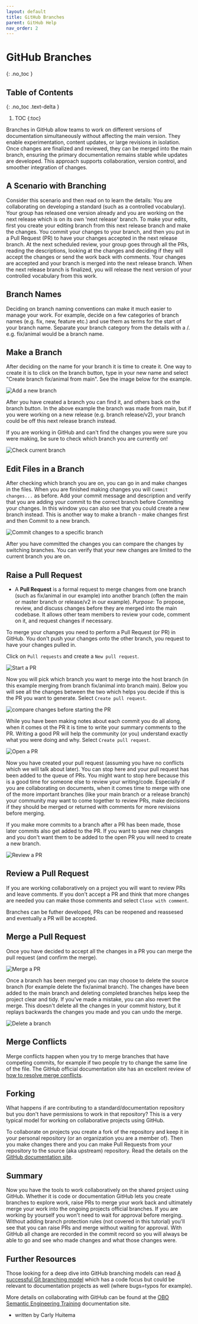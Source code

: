 ```yaml
---
layout: default
title: GitHub Branches
parent: GitHub Help
nav_order: 2
---
```


# GitHub Branches
{: .no_toc }

## Table of Contents
{: .no_toc .text-delta }

1. TOC
{:toc}

Branches in GitHub allow teams to work on different versions of documentation simultaneously without affecting the main version. They enable experimentation, content updates, or large revisions in isolation. Once changes are finalized and reviewed, they can be merged into the main branch, ensuring the primary documentation remains stable while updates are developed. This approach supports collaboration, version control, and smoother integration of changes.

## A Scenario with Branching

Consider this scenario and then read on to learn the details: You are collaborating on developing a standard (such as a controlled vocabulary). Your group has released one version already and you are working on the next release which is on its own 'next release' branch. To make your edits, first you create your editing branch from this next release branch and make the changes. You commit your changes to your branch, and then you put in a Pull Request (PR) to have your changes accepted in the next release branch. At the next scheduled review, your group goes through all the PRs, reading the descriptions, looking at the changes and deciding if they will accept the changes or send the work back with comments. Your changes are accepted and your branch is merged into the next release branch. When the next release branch is finalized, you will release the next version of your controlled vocabulary from this work.

## Branch Names

Deciding on branch naming conventions can make it much easier to manage your work. For example, decide on a few categories of branch names (e.g. fix, new, feature etc.) and use them as terms for the start of your branch name. Separate your branch category from the details with a /. e.g. fix/animal would be a branch name.

## Make a Branch

After deciding on the name for your branch it is time to create it. One way to create it is to click on the branch button, type in your new name and select "Create branch fix/animal from main". See the image below for the example.

![Add a new branch](../assets/images/new_branch.png)

After you have created a branch you can find it, and others back on the branch button. In the above example the branch was made from main, but if you were working on a new release (e.g. branch release/v2), your branch could be off this next release branch instead.

If you are working in GitHub and can't find the changes you were sure you were making, be sure to check which branch you are currently on!

![Check current branch](../assets/images/check_branch.png)

## Edit Files in a Branch

After checking which branch you are on, you can go in and make changes in the files. When you are finished making changes you will `Commit changes...` as before. Add your commit message and description and verify that you are adding your commit to the correct branch before Commiting your changes. In this window you can also see that you could create a new branch instead. This is another way to make a branch - make changes first and then Commit to a new branch.

![Commit changes to a specific branch](../assets/images/github_commit_branch.png)

After you have committed the changes you can compare the changes by switching branches. You can verify that your new changes are limited to the current branch you are on.

## Raise a Pull Request

* A **Pull Request** is a formal request to merge changes from one branch (such as fix/animal in our example) into another branch (often the main or master branch or release/v2 in our example). _Purpose_: To propose, review, and discuss changes before they are merged into the main codebase. It allows other team members to review your code, comment on it, and request changes if necessary.

To merge your changes you need to perform a Pull Request (or PR) in GitHub. You don't push your changes onto the other branch, you request to have your changes pulled in.

Click on `Pull requests` and create a `New pull request`.

![Start a PR](../assets/images/github_start_pr.png)

Now you will pick which branch you want to merge into the host branch (in this example merging from branch fix/animal into branch main). Below you will see all the changes between the two which helps you decide if this is the PR you want to generate. Select `Create pull request`.

![compare changes before starting the PR](../assets/images/github_compare_for_pr.png)

While you have been making notes about each commit you do all along, when it comes ot the PR it is time to write your summary comments to the PR. Writing a good PR will help the community (or you) understand exactly what you were doing and why. Select `Create pull request`.

![Open a PR](../assets/images/github_open_pr.png)

Now you have created your pull request (assuming you have no conflicts which we will talk about later). You can stop here and your pull request has been added to the queue of PRs. You might want to stop here because this is a good time for someone else to review your writing/code. Especially if you are collaborating on documents, when it comes time to merge with one of the more important branches (like your main branch or a release branch) your community may want to come together to review PRs, make decisions if they should be merged or returned with comments for more revisions before merging.

If you make more commits to a branch after a PR has been made, those later commits also get added to the PR. If you want to save new changes and you don't want them to be added to the open PR you will need to create a new branch.

![Review a PR](../assets/images/github_review_PR.png)

## Review a Pull Request

If you are working collaboratively on a project you will want to review PRs and leave comments. If you don't accept a PR and think that more changes are needed you can make those comments and select `Close with comment`.

Branches can be futher developed, PRs can be reopened and reassesed and eventually a PR will be accepted.

## Merge a Pull Request

Once you have decided to accept all the changes in a PR you can merge the pull request (and confirm the merge). 

![Merge a PR](../assets/images/github_merge_pr.png)

Once a branch has been merged you can may choose to delete the source branch (for example delete the fix/animal branch). The changes have been added to the main branch and deleting completed branches helps keep the project clear and tidy. If you've made a mistake, you can also revert the merge. This doesn't delete all the changes in your commit history, but it replays backwards the changes you made and you can undo the merge.

![Delete a branch](../assets/images/github_delete_branch.png)

## Merge Conflicts

Merge conflicts happen when you try to merge branches that have competing commits, for example if two people try to change the same line of the file. The GitHub official documentation site has an excellent review of [how to resolve merge conflicts](https://docs.github.com/en/pull-requests/collaborating-with-pull-requests/addressing-merge-conflicts/resolving-a-merge-conflict-on-github). 

## Forking

What happens if are contributing to a standard/documentation repository but you don't have permissions to work in that repository? This is a very typical model for working on collaborative projects using GitHub. 

To collaborate on projects you create a fork of the repository and keep it in your personal repository (or an organization you are a member of). Then you make changes there and you can make Pull Requests from your repository to the source (aka upstream) repository. Read the details on the [GitHub documentation site](https://docs.github.com/en/pull-requests/collaborating-with-pull-requests/working-with-forks/about-forks).

## Summary

Now you have the tools to work collaboratively on the shared project using GitHub. Whether it is code or documentation GitHub lets you create branches to explore work, raise PRs to merge your work back and ultimately merge your work into the ongoing projects official branches. If you are working by yourself you won't need to wait for approval before merging. Without adding branch protection rules (not covered in this tutorial) you'll see that you can raise PRs and merge without waiting for approval. With GitHub all change are recorded in the commit record so you will always be able to go and see who made changes and what those changes were.

## Further Resources

Those looking for a deep dive into GitHub branching models can read [A successful Git branching model](https://nvie.com/posts/a-successful-git-branching-model/) which has a code focus but could be relevant to documentation projects as well (where bugs=typos for example).

More details on collaborating with GitHub can be found at the [OBO Semantic Engineering Training](https://oboacademy.github.io/obook/tutorial/github-fundamentals/) documentation site.

- written by Carly Huitema




